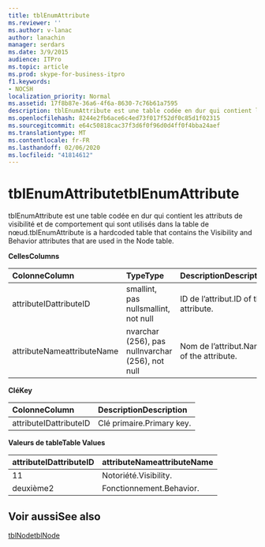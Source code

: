 ```yaml
---
title: tblEnumAttribute
ms.reviewer: ''
ms.author: v-lanac
author: lanachin
manager: serdars
ms.date: 3/9/2015
audience: ITPro
ms.topic: article
ms.prod: skype-for-business-itpro
f1.keywords:
- NOCSH
localization_priority: Normal
ms.assetid: 17f8b87e-36a6-4f6a-8630-7c76b61a7595
description: tblEnumAttribute est une table codée en dur qui contient les attributs de visibilité et de comportement qui sont utilisés dans la table de nœud.
ms.openlocfilehash: 8244e2fb6ace6c4ed73f017f52df0c85d1f02315
ms.sourcegitcommit: e64c50818cac37f3d6f0f96d0d4ff0f4bba24aef
ms.translationtype: MT
ms.contentlocale: fr-FR
ms.lasthandoff: 02/06/2020
ms.locfileid: "41814612"
---
```

# <a name="tblenumattribute"></a><span data-ttu-id="f43ff-103">tblEnumAttribute</span><span class="sxs-lookup"><span data-stu-id="f43ff-103">tblEnumAttribute</span></span>
 
<span data-ttu-id="f43ff-104">tblEnumAttribute est une table codée en dur qui contient les attributs de visibilité et de comportement qui sont utilisés dans la table de nœud.</span><span class="sxs-lookup"><span data-stu-id="f43ff-104">tblEnumAttribute is a hardcoded table that contains the Visibility and Behavior attributes that are used in the Node table.</span></span>
  
<span data-ttu-id="f43ff-105">**Celles**</span><span class="sxs-lookup"><span data-stu-id="f43ff-105">**Columns**</span></span>

|<span data-ttu-id="f43ff-106">**Colonne**</span><span class="sxs-lookup"><span data-stu-id="f43ff-106">**Column**</span></span>|<span data-ttu-id="f43ff-107">**Type**</span><span class="sxs-lookup"><span data-stu-id="f43ff-107">**Type**</span></span>|<span data-ttu-id="f43ff-108">**Description**</span><span class="sxs-lookup"><span data-stu-id="f43ff-108">**Description**</span></span>|
|:-----|:-----|:-----|
|<span data-ttu-id="f43ff-109">attributeID</span><span class="sxs-lookup"><span data-stu-id="f43ff-109">attributeID</span></span>  <br/> |<span data-ttu-id="f43ff-110">smallint, pas null</span><span class="sxs-lookup"><span data-stu-id="f43ff-110">smallint, not null</span></span>  <br/> |<span data-ttu-id="f43ff-111">ID de l’attribut.</span><span class="sxs-lookup"><span data-stu-id="f43ff-111">ID of the attribute.</span></span>  <br/> |
|<span data-ttu-id="f43ff-112">attributeName</span><span class="sxs-lookup"><span data-stu-id="f43ff-112">attributeName</span></span>  <br/> |<span data-ttu-id="f43ff-113">nvarchar (256), pas null</span><span class="sxs-lookup"><span data-stu-id="f43ff-113">nvarchar (256), not null</span></span>  <br/> |<span data-ttu-id="f43ff-114">Nom de l’attribut.</span><span class="sxs-lookup"><span data-stu-id="f43ff-114">Name of the attribute.</span></span>  <br/> |
   
<span data-ttu-id="f43ff-115">**Clé**</span><span class="sxs-lookup"><span data-stu-id="f43ff-115">**Key**</span></span>

|<span data-ttu-id="f43ff-116">**Colonne**</span><span class="sxs-lookup"><span data-stu-id="f43ff-116">**Column**</span></span>|<span data-ttu-id="f43ff-117">**Description**</span><span class="sxs-lookup"><span data-stu-id="f43ff-117">**Description**</span></span>|
|:-----|:-----|
|<span data-ttu-id="f43ff-118">attributeID</span><span class="sxs-lookup"><span data-stu-id="f43ff-118">attributeID</span></span>  <br/> |<span data-ttu-id="f43ff-119">Clé primaire.</span><span class="sxs-lookup"><span data-stu-id="f43ff-119">Primary key.</span></span>  <br/> |
   
<span data-ttu-id="f43ff-120">**Valeurs de table**</span><span class="sxs-lookup"><span data-stu-id="f43ff-120">**Table Values**</span></span>

|<span data-ttu-id="f43ff-121">**attributeID**</span><span class="sxs-lookup"><span data-stu-id="f43ff-121">**attributeID**</span></span>|<span data-ttu-id="f43ff-122">**attributeName**</span><span class="sxs-lookup"><span data-stu-id="f43ff-122">**attributeName**</span></span>|
|:-----|:-----|
|<span data-ttu-id="f43ff-123">1</span><span class="sxs-lookup"><span data-stu-id="f43ff-123">1</span></span>  <br/> |<span data-ttu-id="f43ff-124">Notoriété.</span><span class="sxs-lookup"><span data-stu-id="f43ff-124">Visibility.</span></span>  <br/> |
|<span data-ttu-id="f43ff-125">deuxième</span><span class="sxs-lookup"><span data-stu-id="f43ff-125">2</span></span>  <br/> |<span data-ttu-id="f43ff-126">Fonctionnement.</span><span class="sxs-lookup"><span data-stu-id="f43ff-126">Behavior.</span></span>  <br/> |
   
## <a name="see-also"></a><span data-ttu-id="f43ff-127">Voir aussi</span><span class="sxs-lookup"><span data-stu-id="f43ff-127">See also</span></span>

[<span data-ttu-id="f43ff-128">tblNode</span><span class="sxs-lookup"><span data-stu-id="f43ff-128">tblNode</span></span>](tblnode.md)
